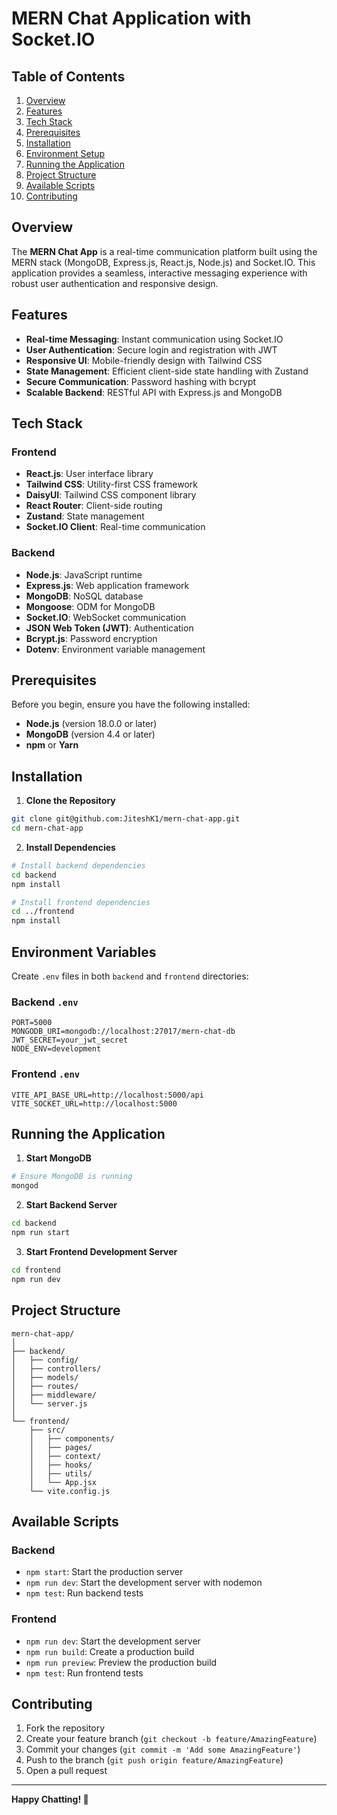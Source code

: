 # MERN Chat Application with Socket.IO

## Table of Contents
1. [Overview](#overview)
2. [Features](#features)
3. [Tech Stack](#tech-stack)
4. [Prerequisites](#prerequisites)
5. [Installation](#installation)
6. [Environment Setup](#environment-variables)
7. [Running the Application](#running-the-application)
8. [Project Structure](#project-structure)
9. [Available Scripts](#available-scripts)
10. [Contributing](#contributing)

## Overview

The **MERN Chat App** is a real-time communication platform built using the MERN stack (MongoDB, Express.js, React.js, Node.js) and Socket.IO. This application provides a seamless, interactive messaging experience with robust user authentication and responsive design.

## Features

- **Real-time Messaging**: Instant communication using Socket.IO
- **User Authentication**: Secure login and registration with JWT
- **Responsive UI**: Mobile-friendly design with Tailwind CSS
- **State Management**: Efficient client-side state handling with Zustand
- **Secure Communication**: Password hashing with bcrypt
- **Scalable Backend**: RESTful API with Express.js and MongoDB

## Tech Stack

### Frontend
- **React.js**: User interface library
- **Tailwind CSS**: Utility-first CSS framework
- **DaisyUI**: Tailwind CSS component library
- **React Router**: Client-side routing
- **Zustand**: State management
- **Socket.IO Client**: Real-time communication

### Backend
- **Node.js**: JavaScript runtime
- **Express.js**: Web application framework
- **MongoDB**: NoSQL database
- **Mongoose**: ODM for MongoDB
- **Socket.IO**: WebSocket communication
- **JSON Web Token (JWT)**: Authentication
- **Bcrypt.js**: Password encryption
- **Dotenv**: Environment variable management

## Prerequisites

Before you begin, ensure you have the following installed:
- **Node.js** (version 18.0.0 or later)
- **MongoDB** (version 4.4 or later)
- **npm** or **Yarn**

## Installation

1. **Clone the Repository**
```bash
git clone git@github.com:JiteshK1/mern-chat-app.git
cd mern-chat-app
```

2. **Install Dependencies**
```bash
# Install backend dependencies
cd backend
npm install

# Install frontend dependencies
cd ../frontend
npm install
```

## Environment Variables

Create `.env` files in both `backend` and `frontend` directories:

### Backend `.env`
```
PORT=5000
MONGODB_URI=mongodb://localhost:27017/mern-chat-db
JWT_SECRET=your_jwt_secret
NODE_ENV=development
```

### Frontend `.env`
```
VITE_API_BASE_URL=http://localhost:5000/api
VITE_SOCKET_URL=http://localhost:5000
```

## Running the Application

1. **Start MongoDB**
```bash
# Ensure MongoDB is running
mongod
```

2. **Start Backend Server**
```bash
cd backend
npm run start
```

3. **Start Frontend Development Server**
```bash
cd frontend
npm run dev
```

## Project Structure
```
mern-chat-app/
│
├── backend/
│   ├── config/
│   ├── controllers/
│   ├── models/
│   ├── routes/
│   ├── middleware/
│   └── server.js
│
└── frontend/
    ├── src/
    │   ├── components/
    │   ├── pages/
    │   ├── context/
    │   ├── hooks/
    │   ├── utils/
    │   └── App.jsx
    └── vite.config.js
```

## Available Scripts

### Backend
- `npm start`: Start the production server
- `npm run dev`: Start the development server with nodemon
- `npm test`: Run backend tests

### Frontend
- `npm run dev`: Start the development server
- `npm run build`: Create a production build
- `npm run preview`: Preview the production build
- `npm test`: Run frontend tests



## Contributing

1. Fork the repository
2. Create your feature branch (`git checkout -b feature/AmazingFeature`)
3. Commit your changes (`git commit -m 'Add some AmazingFeature'`)
4. Push to the branch (`git push origin feature/AmazingFeature`)
5. Open a pull request

---

**Happy Chatting! 🚀**

